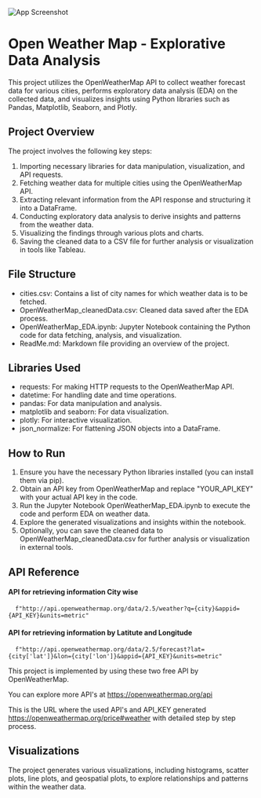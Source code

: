 
![App Screenshot](https://www.dataiku.com/wp-content/uploads/2020/04/OpenWeather.png)

# Open Weather Map - Explorative Data Analysis

This project utilizes the OpenWeatherMap API to collect weather forecast data for various cities, performs exploratory data analysis (EDA) on the collected data, and visualizes insights using Python libraries such as Pandas, Matplotlib, Seaborn, and Plotly.


## Project Overview

The project involves the following key steps:

1. Importing necessary libraries for data manipulation, visualization, and API requests.
2. Fetching weather data for multiple cities using the OpenWeatherMap API.
3. Extracting relevant information from the API response and structuring it into a DataFrame.
4. Conducting exploratory data analysis to derive insights and patterns from the weather data.
5. Visualizing the findings through various plots and charts.
6. Saving the cleaned data to a CSV file for further analysis or visualization in tools like Tableau.
## File Structure

* cities.csv: Contains a list of city names for which weather data is to be fetched.
* OpenWeatherMap_cleanedData.csv: Cleaned data saved after the EDA process.
* OpenWeatherMap_EDA.ipynb: Jupyter Notebook containing the Python code for data fetching, analysis, and visualization.
* ReadMe.md: Markdown file providing an overview of the project.

## Libraries Used

- requests: For making HTTP requests to the OpenWeatherMap API.
- datetime: For handling date and time operations.
- pandas: For data manipulation and analysis.
- matplotlib and seaborn: For data visualization.
- plotly: For interactive visualization.
- json_normalize: For flattening JSON objects into a DataFrame.

## How to Run

1. Ensure you have the necessary Python libraries installed (you can install them via pip).
2. Obtain an API key from OpenWeatherMap and replace "YOUR_API_KEY" with your actual API key in the code.
3. Run the Jupyter Notebook OpenWeatherMap_EDA.ipynb to execute the code and perform EDA on weather data.
4. Explore the generated visualizations and insights within the notebook.
5. Optionally, you can save the cleaned data to OpenWeatherMap_cleanedData.csv for further analysis or visualization in external tools.
## API Reference

#### API for retrieving information City wise

```http
  f"http://api.openweathermap.org/data/2.5/weather?q={city}&appid={API_KEY}&units=metric"
```
#### API for retrieving information by Latitute and Longitude

```http
  f"http://api.openweathermap.org/data/2.5/forecast?lat={city['lat']}&lon={city['lon']}&appid={API_KEY}&units=metric"
```

This project is implemented by using these two free API by OpenWeatherMap. 

You can explore more API's at https://openweathermap.org/api 

This is the URL where the used API's and API_KEY generated https://openweathermap.org/price#weather with detailed step by step process.

## Visualizations

The project generates various visualizations, including histograms, scatter plots, line plots, and geospatial plots, to explore relationships and patterns within the weather data.


